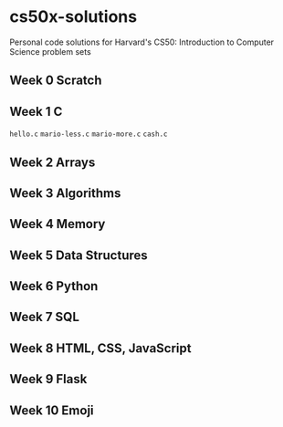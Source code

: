 # cs50x-solutions
Personal code solutions for Harvard's CS50: Introduction to Computer Science problem sets

## Week 0 Scratch  
## Week 1 C  

``hello.c`` 
``mario-less.c`` 
``mario-more.c`` 
``cash.c`` 


## Week 2 Arrays  
## Week 3 Algorithms  
## Week 4 Memory  
## Week 5 Data Structures  
## Week 6 Python  
## Week 7 SQL  
## Week 8 HTML, CSS, JavaScript  
## Week 9 Flask  
## Week 10 Emoji  
